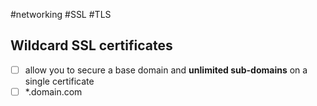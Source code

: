 #networking #SSL #TLS 
## Wildcard SSL certificates
- [ ] allow you to secure a base domain and **unlimited sub-domains** on a single certificate
- [ ] *.domain.com